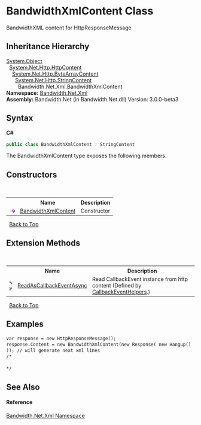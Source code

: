 ﻿# BandwidthXmlContent Class
 

BandwidthXML content for HttpResponseMessage


## Inheritance Hierarchy
<a href="http://msdn2.microsoft.com/en-us/library/e5kfa45b" target="_blank">System.Object</a><br />&nbsp;&nbsp;<a href="http://msdn2.microsoft.com/en-us/library/hh193687" target="_blank">System.Net.Http.HttpContent</a><br />&nbsp;&nbsp;&nbsp;&nbsp;<a href="http://msdn2.microsoft.com/en-us/library/hh158909" target="_blank">System.Net.Http.ByteArrayContent</a><br />&nbsp;&nbsp;&nbsp;&nbsp;&nbsp;&nbsp;<a href="http://msdn2.microsoft.com/en-us/library/hh138250" target="_blank">System.Net.Http.StringContent</a><br />&nbsp;&nbsp;&nbsp;&nbsp;&nbsp;&nbsp;&nbsp;&nbsp;Bandwidth.Net.Xml.BandwidthXmlContent<br />
**Namespace:**&nbsp;<a href ="N_Bandwidth_Net_Xml.md">Bandwidth.Net.Xml</a><br />**Assembly:**&nbsp;Bandwidth.Net (in Bandwidth.Net.dll) Version: 3.0.0-beta3

## Syntax

**C#**<br />
``` C#
public class BandwidthXmlContent : StringContent
```

The BandwidthXmlContent type exposes the following members.


## Constructors
&nbsp;<table><tr><th></th><th>Name</th><th>Description</th></tr><tr><td>![Public method](media/pubmethod.gif "Public method")</td><td><a href ="M_Bandwidth_Net_Xml_BandwidthXmlContent__ctor.md">BandwidthXmlContent</a></td><td>
Constructor</td></tr></table>&nbsp;
<a href="#bandwidthxmlcontent-class">Back to Top</a>

## Extension Methods
&nbsp;<table><tr><th></th><th>Name</th><th>Description</th></tr><tr><td>![Public Extension Method](media/pubextension.gif "Public Extension Method")![Code example](media/CodeExample.png "Code example")</td><td><a href ="M_Bandwidth_Net_CallbackEventHelpers_ReadAsCallbackEventAsync.md">ReadAsCallbackEventAsync</a></td><td>
Read CallbackEvent instance from http content
 (Defined by <a href ="T_Bandwidth_Net_CallbackEventHelpers.md">CallbackEventHelpers</a>.)</td></tr></table>&nbsp;
<a href="#bandwidthxmlcontent-class">Back to Top</a>

## Examples

```
var response = new HttpResponseMessage();
response.Content = new BandwidthXmlContent(new Response( new Hangup() )); // will generate next xml lines 
/*

*/
```


## See Also


#### Reference
<a href ="N_Bandwidth_Net_Xml.md">Bandwidth.Net.Xml Namespace</a><br />